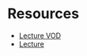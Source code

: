 # Resources

- [Lecture VOD](https://youtube.com/playlist?list=PLNGLpHQhvGrvSkp6WAjAVcOXSpAQZY4pc&si=cIpQjy8dgRKNcFiw)
- [Lecture](https://drive.google.com/drive/folders/10NRAqLbazvywYJnrIB268KXDZUTj3cnn?usp=sharing)
